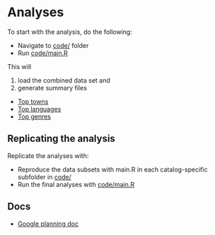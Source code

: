 # Analyses 

To start with the analysis, do the following:

 - Navigate to [code/](code/) folder
 - Run [code/main.R](code/main.R)

This will

 1. load the combined data set and
 2. generate summary files
   * [Top towns](code/place.md)
   * [Top languages](code/language.md)
   * [Top genres](code/genre.md)    


## Replicating the analysis

Replicate the analyses with:

- Reproduce the data subsets with main.R in each catalog-specific
  subfolder in [code/](code/)
- Run the final analyses with [code/main.R](code/main.R)


## Docs

 * [Google planning doc](https://docs.google.com/document/d/1nRxhu7ZGtxZGbIip89nF1Zz6M-Fh3pRl-6ncHcSsOLo/edit)




